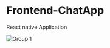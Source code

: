 # Frontend-ChatApp
React native Application

![Group 1](https://github.com/rashmisharmila/Frontend-ChatApp/assets/108237108/05d9bb0d-91e3-4aed-b7bb-36136dee216d)
